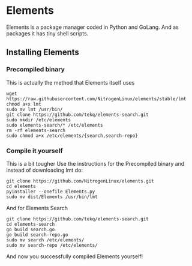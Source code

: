 # Elements
Elements is a package manager coded in Python and GoLang. And as packages it has tiny shell scripts.

## Installing Elements

### Precompiled binary
This is actually the method that Elements itself uses
```
wget https://raw.githubusercontent.com/NitrogenLinux/elements/stable/lmt
chmod a+x lmt
sudo mv lmt /usr/bin/
git clone https://github.com/tekq/elements-search.git
sudo mkdir /etc/elements
sudo elements-search/* /etc/elements
rm -rf elements-search
sudo chmod a+x /etc/elements/{search,search-repo}
```

### Compile it yourself
This is a bit tougher
Use the instructions for the Precompiled binary and instead of downloading lmt do:
```
git clone https://github.com/NitrogenLinux/elements.git
cd elements
pyinstaller --onefile Elements.py
sudo mv dist/Elements /usr/bin/lmt
```
And for Elements Search
```
git clone https://github.com/tekq/elements-search.git
cd elements-search
go build search.go
go build search-repo.go
sudo mv search /etc/elements/
sudo mv search-repo /etc/elements/
```

And now you successfully compiled Elements yourself!

